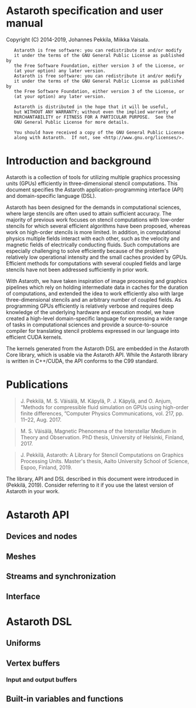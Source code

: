 # Astaroth specification and user manual

Copyright (C) 2014-2019, Johannes Pekkila, Miikka Vaisala.

	   Astaroth is free software: you can redistribute it and/or modify
	   it under the terms of the GNU General Public License as published by
	   the Free Software Foundation, either version 3 of the License, or
	   (at your option) any later version.
	   Astaroth is free software: you can redistribute it and/or modify
	   it under the terms of the GNU General Public License as published by
	   the Free Software Foundation, either version 3 of the License, or
	   (at your option) any later version.

	   Astaroth is distributed in the hope that it will be useful,
	   but WITHOUT ANY WARRANTY; without even the implied warranty of
	   MERCHANTABILITY or FITNESS FOR A PARTICULAR PURPOSE.  See the
	   GNU General Public License for more details.

	   You should have received a copy of the GNU General Public License
	   along with Astaroth.  If not, see <http://www.gnu.org/licenses/>.


# Introduction and background

Astaroth is a collection of tools for utilizing multiple graphics processing units (GPUs) efficiently in three-dimensional stencil computations. This document specifies the Astaroth application-programming interface (API) and domain-specific language (DSL).

Astaroth has been designed for the demands in computational sciences, where large stencils are often used to attain sufficient accuracy. The majority of previous work focuses on stencil computations with low-order stencils for which several efficient algorithms have been proposed, whereas work on high-order stencils is more limited. In addition, in computational physics multiple fields interact with each other, such as the velocity and magnetic fields of electrically conducting fluids. Such computations are especially challenging to solve efficiently because of the problem's relatively low operational intensity and the small caches provided by GPUs. Efficient methods for computations with several coupled fields and large stencils have not been addressed sufficiently in prior work.

With Astaroth, we have taken inspiration of image processing and graphics pipelines which rely on holding intermediate data in caches for the duration of computations, and extended the idea to work efficiently also with large three-dimensional stencils and an arbitrary number of coupled fields. As programming GPUs efficiently is relatively verbose and requires deep knowledge of the underlying hardware and execution model, we have created a high-level domain-specific language for expressing a wide range of tasks in computational sciences and provide a source-to-source compiler for translating stencil problems expressed in our language into efficient CUDA kernels.

The kernels generated from the Astaroth DSL are embedded in the Astaroth Core library, which is usable via the Astaroth API. While the Astaroth library is written in C++/CUDA, the API conforms to the C99 standard.


# Publications

> J. Pekkilä, M. S. Väisälä, M. Käpylä, P. J. Käpylä, and O. Anjum, “Methods for compressible fluid simulation on GPUs using high-order finite differences, ”Computer Physics Communications, vol. 217, pp. 11–22, Aug. 2017.

> M. S. Väisälä, Magnetic Phenomena of the Interstellar Medium in Theory and Observation. PhD thesis, University of Helsinki, Finland, 2017.

> J. Pekkilä, Astaroth: A Library for Stencil Computations on Graphics Processing Units. Master's thesis, Aalto University School of Science, Espoo, Finland, 2019.

The library, API and DSL described in this document were introduced in (Pekkilä, 2019). Consider referring to it if you use the latest version of Astaroth in your work.


# Astaroth API

## Devices and nodes

## Meshes

## Streams and synchronization

## Interface


# Astaroth DSL

## Uniforms

## Vertex buffers

### Input and output buffers

## Built-in variables and functions


